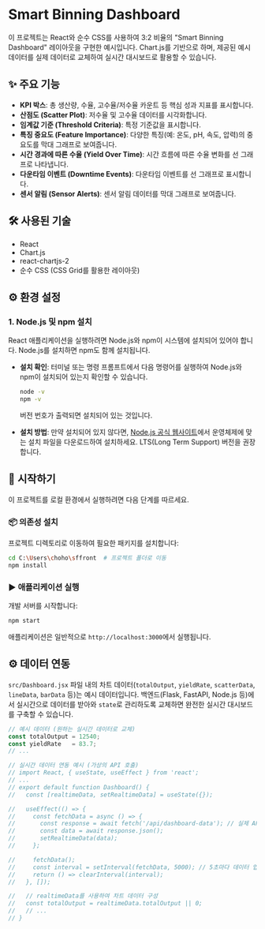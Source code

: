 # Smart Binning Dashboard

이 프로젝트는 React와 순수 CSS를 사용하여 3:2 비율의 "Smart Binning Dashboard" 레이아웃을 구현한 예시입니다. Chart.js를 기반으로 하며, 제공된 예시 데이터를 실제 데이터로 교체하여 실시간 대시보드로 활용할 수 있습니다.

## ✨ 주요 기능

-   **KPI 박스**: 총 생산량, 수율, 고수율/저수율 카운트 등 핵심 성과 지표를 표시합니다.
-   **산점도 (Scatter Plot)**: 저수율 및 고수율 데이터를 시각화합니다.
-   **임계값 기준 (Threshold Criteria)**: 특정 기준값을 표시합니다.
-   **특징 중요도 (Feature Importance)**: 다양한 특징(예: 온도, pH, 속도, 압력)의 중요도를 막대 그래프로 보여줍니다.
-   **시간 경과에 따른 수율 (Yield Over Time)**: 시간 흐름에 따른 수율 변화를 선 그래프로 나타냅니다.
-   **다운타임 이벤트 (Downtime Events)**: 다운타임 이벤트를 선 그래프로 표시합니다.
-   **센서 알림 (Sensor Alerts)**: 센서 알림 데이터를 막대 그래프로 보여줍니다.

## 🛠️ 사용된 기술

-   React
-   Chart.js
-   react-chartjs-2
-   순수 CSS (CSS Grid를 활용한 레이아웃)

## ⚙️ 환경 설정

### 1. Node.js 및 npm 설치

React 애플리케이션을 실행하려면 Node.js와 npm이 시스템에 설치되어 있어야 합니다. Node.js를 설치하면 npm도 함께 설치됩니다.

*   **설치 확인**: 터미널 또는 명령 프롬프트에서 다음 명령어를 실행하여 Node.js와 npm이 설치되어 있는지 확인할 수 있습니다.

    ```bash
    node -v
    npm -v
    ```

    버전 번호가 출력되면 설치되어 있는 것입니다.

*   **설치 방법**: 만약 설치되어 있지 않다면, [Node.js 공식 웹사이트](https://nodejs.org/en/download/)에서 운영체제에 맞는 설치 파일을 다운로드하여 설치하세요. LTS(Long Term Support) 버전을 권장합니다.

## 🚀 시작하기

이 프로젝트를 로컬 환경에서 실행하려면 다음 단계를 따르세요.

### 📦 의존성 설치

프로젝트 디렉토리로 이동하여 필요한 패키지를 설치합니다:

```bash
cd C:\Users\choho\sffront  # 프로젝트 폴더로 이동
npm install
```

### ▶️ 애플리케이션 실행

개발 서버를 시작합니다:

```bash
npm start
```

애플리케이션은 일반적으로 `http://localhost:3000`에서 실행됩니다.

## ⚙️ 데이터 연동

`src/Dashboard.jsx` 파일 내의 차트 데이터(`totalOutput`, `yieldRate`, `scatterData`, `lineData`, `barData` 등)는 예시 데이터입니다. 백엔드(Flask, FastAPI, Node.js 등)에서 실시간으로 데이터를 받아와 `state`로 관리하도록 교체하면 완전한 실시간 대시보드를 구축할 수 있습니다.

```jsx
// 예시 데이터 (원하는 실시간 데이터로 교체)
const totalOutput = 12540;
const yieldRate   = 83.7;
// ...

// 실시간 데이터 연동 예시 (가상의 API 호출)
// import React, { useState, useEffect } from 'react';
// ...
// export default function Dashboard() {
//   const [realtimeData, setRealtimeData] = useState({});

//   useEffect(() => {
//     const fetchData = async () => {
//       const response = await fetch('/api/dashboard-data'); // 실제 API 엔드포인트로 변경
//       const data = await response.json();
//       setRealtimeData(data);
//     };

//     fetchData();
//     const interval = setInterval(fetchData, 5000); // 5초마다 데이터 업데이트
//     return () => clearInterval(interval);
//   }, []);

//   // realtimeData를 사용하여 차트 데이터 구성
//   const totalOutput = realtimeData.totalOutput || 0;
//   // ...
// }
```
